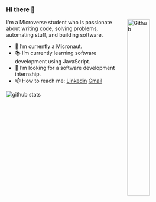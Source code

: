 ### Hi there 👋

<img width="35%" align="right" alt="Github" src="https://user-images.githubusercontent.com/48678280/88862734-4903af80-d201-11ea-968b-9c939d88a37c.gif" />

I'm a Microverse student who is passionate about writing code, solving problems, automating stuff, and building software.

- 🔭 I’m currently a Micronaut.
- 📚 I’m currently learning software development using JavaScript.
- 👯 I’m looking for a software development internship. 
- 📫 How to reach me: [Linkedin](https://www.linkedin.com/in/chidinma-faith) [Gmail](phaytep@gmail.com)

![github stats](https://github-readme-stats.vercel.app/api?username=Dinma-Faith&show_icons=true)
